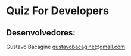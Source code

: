 <!-- Quiz_for_Developers
Versão: 13.09.19
Desenvovido por Gustavo Bacagine <gustavobacagine@gmail.com>-->

# Quiz For Developers

## Desenvolvedores:

Gustavo Bacagine <gustavobacagine@gmail.com>


